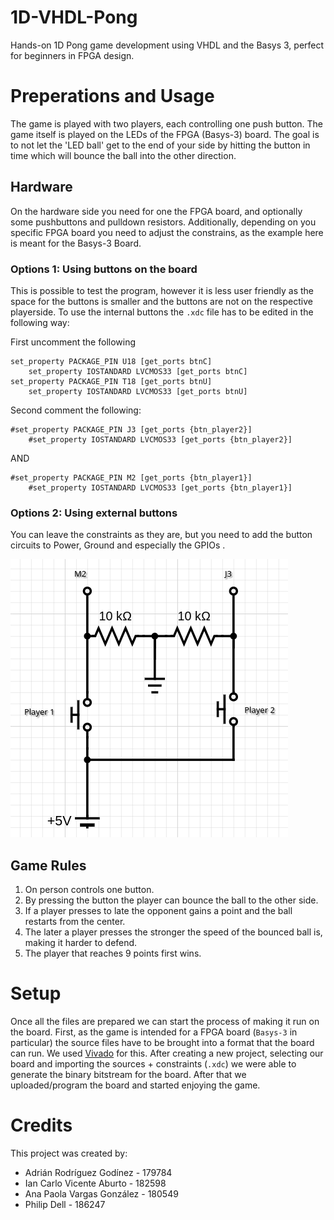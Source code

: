 # 1D-VHDL-Pong
Hands-on 1D Pong game development using VHDL and the Basys 3, perfect for beginners in FPGA design.

# Preperations and Usage 
The game is played with two players, each controlling one push button. The game itself is played on the LEDs of the FPGA (Basys-3) board. The goal is to not let the 'LED ball' get to the end of your side by hitting the button in time which will bounce the ball into the other direction.

## Hardware
On the hardware side you need for one the FPGA board, and optionally some pushbuttons and pulldown resistors. Additionally, depending on you specific FPGA board you need to adjust the constrains, as the example here is meant for the Basys-3 Board.

### Options 1: Using buttons on the board
This is possible to test the program, however it is less user friendly as the space for the buttons is smaller and the buttons are not on the respective playerside.
To use the internal buttons the  `.xdc` file has to be edited in the following way:

First uncomment the following
```
set_property PACKAGE_PIN U18 [get_ports btnC]
	set_property IOSTANDARD LVCMOS33 [get_ports btnC]
set_property PACKAGE_PIN T18 [get_ports btnU]
	set_property IOSTANDARD LVCMOS33 [get_ports btnU]	
```

Second comment the following:
```
#set_property PACKAGE_PIN J3 [get_ports {btn_player2}]
	#set_property IOSTANDARD LVCMOS33 [get_ports {btn_player2}]
```
AND
```
#set_property PACKAGE_PIN M2 [get_ports {btn_player1}]
	#set_property IOSTANDARD LVCMOS33 [get_ports {btn_player1}]
```

### Options 2: Using external buttons

You can leave the constraints as they are, but you need to add the button circuits to Power, Ground and especially the GPIOs .

![Image showing the circuit for the input button.](circuit.png)


## Game Rules
1. On person controls one button.
2. By pressing the button the player can bounce the ball to the other side.
3. If a player presses to late the opponent gains a point and the ball restarts from the center.
4. The later a player presses the stronger the speed of the bounced ball is, making it harder to defend.
5. The player that reaches 9 points first wins.

# Setup
Once all the files are prepared we can start the process of making it run on the board.
First, as the game is intended for a FPGA board (`Basys-3` in particular) the source files have to be brought into a format that the board can run.
We used [Vivado](https://www.xilinx.com/support/download.html) for this. After creating a new project, selecting our board and importing the sources + constraints (`.xdc`) we were able to generate the binary bitstream for the board.
After that we uploaded/program the board and started enjoying the game.

# Credits
This project was created by:
* Adrián Rodríguez Godínez - 179784
* Ian Carlo Vicente Aburto - 182598
* Ana Paola Vargas González - 180549
* Philip Dell - 186247
